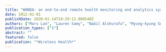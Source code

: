 ```yaml
---
title: "WANDA: an end-to-end remote health monitoring and analytics system for heart failure patients"
date: 2012-01-01
publishDate: 2020-01-14T10:29:12.009540Z
authors: ["Mars Lan", "Lauren Samy", "Nabil Alshurafa", "Myung-kyung Suh", "Hassan Ghasemzadeh", "Aurelia Macabasco-O'Connell", "Majid Sarrafzadeh"]
publication_types: ["1"]
abstract: ""
featured: false
publication: "*Wireless Health*"
---
```


